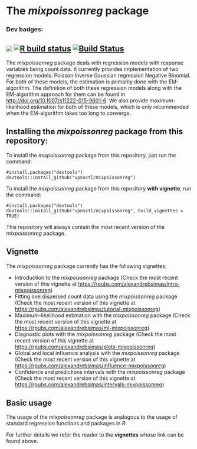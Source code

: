 # The *mixpoissonreg* package

### Dev badges:
[![](https://img.shields.io/badge/devel%20version-1.0.0-blue.svg)](https://github.com/vpnsctl/mixpoissonreg/main)
[![R build status](https://github.com/vpnsctl/mixpoissonreg/workflows/R-CMD-check/badge.svg)](https://github.com/vpnsctl/mixpoissonreg/actions)
[![Build Status](https://travis-ci.com/vpnsctl/bbreg.svg?branch=main)](https://travis-ci.com/vpnsctl/mixpoissonreg)
---

The *mixpoissonreg* package deals with regression models with response variables being count data. 
It currently provides implementation of two regression models:  Poisson Inverse Gaussian regression
Negative Binomial. For both of these models, the estimation is primarily
done with the EM-algorithm. The definition of both these regression models along with the EM-algorithm approach
for them can be found in <http://doi.org/10.1007/s11222-015-9601-6>. We also provide maximum-likelihood estimation
for both of these models, which is only recommended when the EM-algorithm takes too long to converge.

## Installing the *mixpoissonreg* package from this repository:

To install the *mixpoissonreg* package from this repository, just run the command:

```{r}
#install.packages("devtools")
devtools::install_github("vpnsctl/mixpoissonreg")
```

To install the *mixpoissonreg* package from this repository **with vignette**, run the command:
```{r}
#install.packages("devtools")
devtools::install_github("vpnsctl/mixpoissonreg", build_vignettes = TRUE)
```

This repository will always contain the most recent version of the *mixpoissonreg* package.

## Vignette

The *mixpoissonreg* package currently has the following vignettes:

* Introduction to the *mixpoissonreg* package  (Check the most recent version of this vignette at <https://rpubs.com/alexandrebsimas/intro-mixpoissonreg>)
* Fitting overdispersed count data using the *mixpoissonreg* package (Check the most recent version of this vignette at <https://rpubs.com/alexandrebsimas/tutorial-mixpoissonreg>)
* Maximum-likelihood estimation with the *mixpoissonreg* package (Check the most recent version of this vignette at <https://rpubs.com/alexandrebsimas/ml-mixpoissonreg>)
* Diagnostic plots with the *mixpoissonreg* package (Check the most recent version of this vignette at <https://rpubs.com/alexandrebsimas/plots-mixpoissonreg>)
* Global and local influence analysis with the *mixpoissonreg* package (Check the most recent version of this vignette at <https://rpubs.com/alexandrebsimas/influence-mixpoissonreg>)
* Confidence and predictions intervals with  the *mixpoissonreg* package (Check the most recent version of this vignette at <https://rpubs.com/alexandrebsimas/intervals-mixpoissonreg>)

## Basic usage

The usage of the *mixpoissonreg* package is analogous to the usage of standard regression functions and packages in *R*:

For further details we refer the reader to the **vignettes** whose link can be found above.
